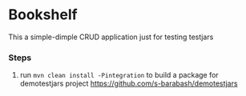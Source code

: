 # Bookshelf
This a simple-dimple CRUD application just for testing testjars

### Steps
1) run `mvn clean install -Pintegration` to build a package for 
demotestjars project https://github.com/s-barabash/demotestjars
